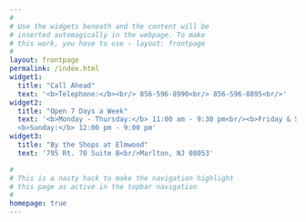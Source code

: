 ```yaml
---
#
# Use the widgets beneath and the content will be
# inserted automagically in the webpage. To make
# this work, you have to use › layout: frontpage
#
layout: frontpage
permalink: /index.html
widget1:
  title: "Call Ahead"
  text: '<b>Telephone:</b><br/> 856-596-8990<br/> 856-596-8895<br/>'
widget2:
  title: "Open 7 Days a Week"
  text: '<b>Monday - Thursday:</b> 11:00 am - 9:30 pm<br/><b>Friday & Saturday:</b> 11:00 am - 10:30 pm<br/>
  <b>Sunday:</b> 12:00 pm - 9:00 pm'
widget3:
  title: "By the Shops at Elmwood"
  text: '795 Rt. 70 Suite B<br/>Marlton, NJ 08053'

#
# This is a nasty hack to make the navigation highlight
# this page as active in the topbar navigation
#
homepage: true
---
```

